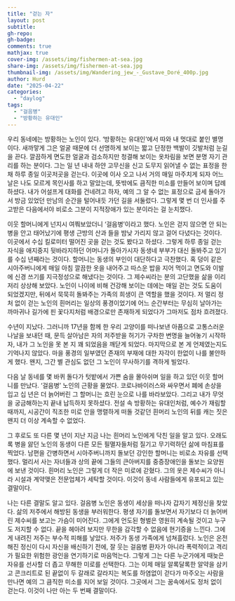```yaml
---
title: "걷는 자"
layout: post
subtitle: 
gh-repo:
gh-badge:
comments: true
mathjax: true
cover-img: /assets/img/fishermen-at-sea.jpg
share-img: /assets/img/fishermen-at-sea.jpg
thumbnail-img: /assets/img/Wandering_jew_-_Gustave_Doré_400p.jpg
author: Hurd
date: "2025-04-22"
categories: 
  - "daylog"
tags: 
  - "걸음병"
  - "방황하는 유대인"
---
```


우리 동네에는 방황하는 노인이 있다. ‘방황하는 유대인’에서 따와 내 멋대로 붙인 별명이다. 새까맣게 그은 얼굴 때문에 더 선명하게 보이는 짧고 단정한 백발이 깃발처럼 눈길을 끈다. 깔끔하게 면도한 얼굴과 검소하지만 청결해 보이는 옷차림을 보면 분명 자기 관리를 하는 분이다. 그는 일 년 내내 하얀 고무신을 신고 도무지 읽어낼 수 없는 표정을 한 채 하루 종일 이곳저곳을 걷는다. 이곳에 이사 오고 나서 거의 매일 마주치게 되자 어느 날은 나도 모르게 목인사를 하고 말았는데, 뜻밖에도 큼직한 미소를 만들어 보이며 답례하셨다. 내가 어설프게 대화를 건네려고 하자, 예의 그 알 수 없는 표정으로 금세 돌아가서 방금 있었던 만남의 순간을 털어내듯 가던 길을 서둘렀다. 그렇게 몇 번 더 인사를 주고받은 다음에서야 비로소 그분이 지적장애가 있는 분이라는 걸 눈치챘다. 

이웃 할머니에게 넌지시 여쭤보았더니 ‘걸음병’이라고 했다. 노인은 걷지 않으면 안 되는 병을 안고 태어났기에 평생 근방의 산과 들을 밤낮 가리지 않고 걸어 다녔다는 것이다. 이곳에서 수십 킬로미터 떨어진 곳을 걷는 것도 봤다고 하셨다. 그렇게 하루 종일 걷는 자식을 애지중지 뒷바라지하던 어머니가 돌아가시자 동생네 부부가 대신 돌봐주고 있기를 수십 년째라는 것이다. 할머니는 동생의 부인이 대단하다고 극찬했다. 혹 덩이 같은 시아주버니에게 매일 아침 깔끔한 옷을 내어주고 따스운 밥을 지어 먹이고 면도와 이발에 신경 쓰기를 지극정성으로 해냈다는 것이다. 그 제수씨라는 분의 고단했을 삶을 이리저리 상상해 보았다. 노인이 나이에 비해 건강해 보이는 데에는 매일 걷는 것도 도움이 되었겠지만, 뒤에서 묵묵히 돌봐주는 가족의 희생이 큰 역할을 했을 것이다. 저 멀리 정처 없이 걷는 노인의 흰머리는 일상의 풍경이었기에 어느 순간부터는 무심히 날아가는 까마귀나 길가에 핀 꽃다지처럼 배경으로만 존재하게 되었다가 그마저도 점차 흐려졌다. 

수년이 지났다. 그러니까 17년을 함께 한 우리 고양이를 떠나보낸 아픔으로 고통스러운 나날을 보내던 때, 문득 살아남은 자의 저주받을 허기가 구차한 변명을 늘어놓기 시작하자, 내가 그 노인을 못 본 지 꽤 되었음을 깨닫게 되었다. 마지막으로 본 게 언제였는지도 기억나지 않았다. 마을 풍경의 일부였던 존재의 부재에 대한 자각이 한없이 나를 불안하게 했다. 왠지, 그간 별 관심도 없던 그 노인이 무사하기를 격하게 빌었다.

다음 날 동네를 몇 바퀴 돌다가 텃밭에서 가쁜 숨을 몰아쉬며 일을 하고 있던 이웃 할머니를 만났다. ‘걸음병’ 노인의 근황을 물었다. 코로나바이러스와 싸우면서 폐에 손상을 입고 십 년은 더 늙어버린 그 할머니는 흐린 눈으로 나를 바라보았다. 그리고 내가 무엇을 궁금해하는지 끝내 납득하지 못하셨다. 전설 속 방황하는 유대인처럼, 예수가 재림할 때까지, 시공간이 직조한 미로 안을 맹렬하게 떠돌 것같던 흰머리 노인의 뒤를 캐는 짓은 왠지 더 이상 계속할 수 없었다.

그 후로도 또 다른 몇 년이 지난 지금 나는 흰머리 노인에게 닥친 일을 알고 있다. 오래도록 병을 앓던 노인의 동생이 다른 모든 필멸자들처럼 질기고 무기력하던 삶에 마침표를 찍었다. 남편을 간병하면서 시아주버니까지 돌보던 강인한 할머니는 비로소 자유를 선택했다. 멀리서 사는 자녀들과 상의 끝에 그들의 큰아버지를 중증장애인을 돌보는 요양원에 보낸 것이다. 흰머리 노인은 그렇게 더 작은 미로에 갇혔다. 그의 옷은 제수씨가 아니라 시설과 계약맺은 전문업체가 세탁할 것이다. 이것이 동네 사람들에게 유포되고 있는 결말이다.

나는 다른 결말도 알고 있다. 걸음병 노인은 동생이 세상을 떠나자 갑자기 제정신을 찾았다. 삶의 저주에서 해방된 동생을 부러워한다. 평생 자기를 돌보면서 자기보다 더 늙어버린 제수씨를 보고는 가슴이 미어진다. 그에게 언도된 형벌은 영원히 계속될 것이고 누구도 저지할 수 없다. 끝을 헤아려 보지만 무한을 감각할 수 없음에 현기증을 느낀다. 그에게 내려진 저주는 부수적 피해를 낳았다. 저주가 동생 가족에게 넘쳐흘렀다. 노인은 온전해진 정신이 다시 자신을 배신하기 전에, 잘 웃는 걸음병 환자가 아니라 폭력적이고 격리가 필요한 위험한 광인을 연기하기로 마음먹는다. 그렇게 그는 다른 누군가에게 때늦은 자유를 선사할 더 좁고 무해한 미로를 선택한다. 그는 이제 매일 알록달록한 알약을 삼키고 콘크리트로 된 끝없이 두 갈래로 갈라지는 복도를 하염없이 걷다가 마주오는 사람을 만나면 예의 그 큼직한 미소를 지어 보일 것이다. 그곳에서 그는 꿈속에서도 정처 없이 걷는다. 이것이 나만 아는 두 번째 결말이다.
